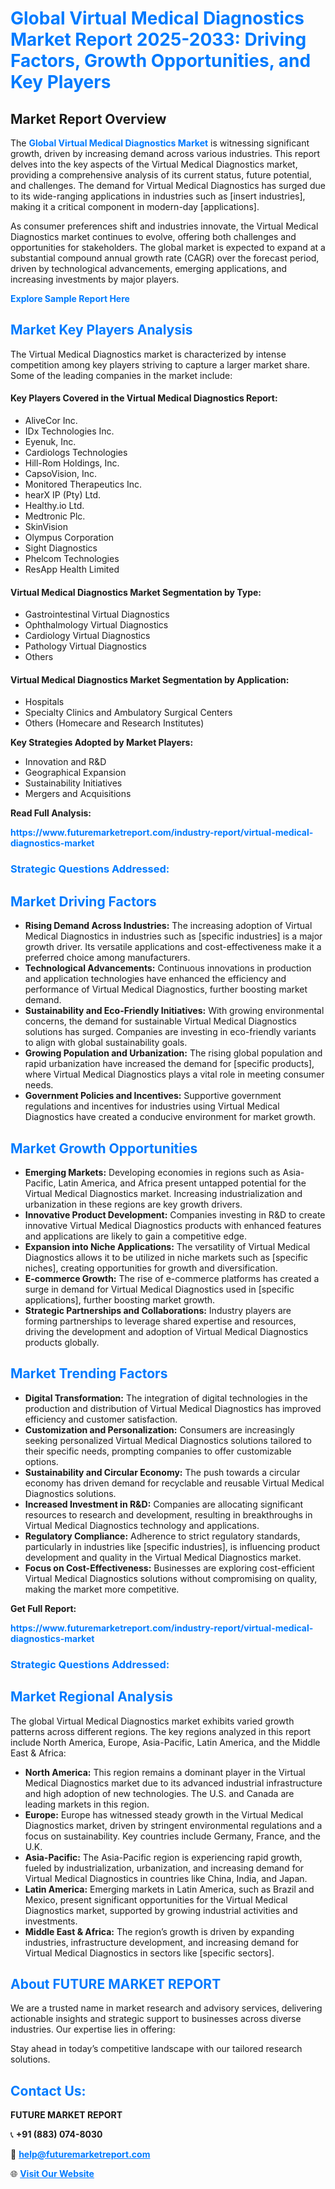 <h1 style="color: #007BFF;">Global Virtual Medical Diagnostics Market Report 2025-2033: Driving Factors, Growth Opportunities, and Key Players</h1>

<section id="overview">
<h2>Market Report Overview</h2>
<p>The <a href="https://www.futuremarketreport.com/industry-report/virtual-medical-diagnostics-market" style="color: #007BFF; text-decoration: none;"><strong>Global Virtual Medical Diagnostics Market</strong></a> is witnessing significant growth, driven by increasing demand across various industries. This report delves into the key aspects of the Virtual Medical Diagnostics market, providing a comprehensive analysis of its current status, future potential, and challenges. The demand for Virtual Medical Diagnostics has surged due to its wide-ranging applications in industries such as [insert industries], making it a critical component in modern-day [applications].</p>
<p>As consumer preferences shift and industries innovate, the Virtual Medical Diagnostics market continues to evolve, offering both challenges and opportunities for stakeholders. The global market is expected to expand at a substantial compound annual growth rate (CAGR) over the forecast period, driven by technological advancements, emerging applications, and increasing investments by major players.</p>
</section>

<section id="overview">
<p><a href="https://www.futuremarketreport.com/request-sample/reportId=79465" style="color: #007BFF; text-decoration: none;"><strong>Explore Sample Report Here</strong></a></p>
</section>

<section id="key-players">
<h2 style="color: #007BFF;">Market Key Players Analysis</h2>
<p>The Virtual Medical Diagnostics market is characterized by intense competition among key players striving to capture a larger market share. Some of the leading companies in the market include:</p>
<h4>Key Players Covered in the Virtual Medical Diagnostics Report:</h4>
<ul><li>AliveCor Inc.</li><li>IDx Technologies Inc.</li><li>Eyenuk, Inc.</li><li>Cardiologs Technologies</li><li>Hill-Rom Holdings, Inc.</li><li>CapsoVision, Inc.</li><li>Monitored Therapeutics Inc.</li><li>hearX IP (Pty) Ltd.</li><li>Healthy.io Ltd.</li><li>Medtronic Plc.</li><li>SkinVision</li><li>Olympus Corporation</li><li>Sight Diagnostics</li><li>Phelcom Technologies</li><li>ResApp Health Limited</li></ul>
<h4>Virtual Medical Diagnostics Market Segmentation by Type:</h4>
<ul><li>Gastrointestinal Virtual Diagnostics</li><li>Ophthalmology Virtual Diagnostics</li><li>Cardiology Virtual Diagnostics</li><li>Pathology Virtual Diagnostics</li><li>Others</li></ul>

<h4>Virtual Medical Diagnostics Market Segmentation by Application:</h4>
<ul><li>Hospitals</li><li>Specialty Clinics and Ambulatory Surgical Centers</li><li>Others (Homecare and Research Institutes)</li></ul>
<p><strong>Key Strategies Adopted by Market Players:</strong></p>
<ul>
<li>Innovation and R&D</li>
<li>Geographical Expansion</li>
<li>Sustainability Initiatives</li>
<li>Mergers and Acquisitions</li>
</ul>
</section>

<section>
<p><strong>Read Full Analysis: </strong></p><a href="https://www.futuremarketreport.com/industry-report/virtual-medical-diagnostics-market" style="color: #007BFF; text-decoration: none;"><strong>https://www.futuremarketreport.com/industry-report/virtual-medical-diagnostics-market</strong></a>
<h3 style="color: #007BFF;">Strategic Questions Addressed:</h3>
</section>

<section id="driving-factors">
<h2 style="color: #007BFF;">Market Driving Factors</h2>
<ul>
<li><strong>Rising Demand Across Industries:</strong> The increasing adoption of Virtual Medical Diagnostics in industries such as [specific industries] is a major growth driver. Its versatile applications and cost-effectiveness make it a preferred choice among manufacturers.</li>
<li><strong>Technological Advancements:</strong> Continuous innovations in production and application technologies have enhanced the efficiency and performance of Virtual Medical Diagnostics, further boosting market demand.</li>
<li><strong>Sustainability and Eco-Friendly Initiatives:</strong> With growing environmental concerns, the demand for sustainable Virtual Medical Diagnostics solutions has surged. Companies are investing in eco-friendly variants to align with global sustainability goals.</li>
<li><strong>Growing Population and Urbanization:</strong> The rising global population and rapid urbanization have increased the demand for [specific products], where Virtual Medical Diagnostics plays a vital role in meeting consumer needs.</li>
<li><strong>Government Policies and Incentives:</strong> Supportive government regulations and incentives for industries using Virtual Medical Diagnostics have created a conducive environment for market growth.</li>
</ul>
</section>

<section id="growth-opportunities">
<h2 style="color: #007BFF;">Market Growth Opportunities</h2>
<ul>
<li><strong>Emerging Markets:</strong> Developing economies in regions such as Asia-Pacific, Latin America, and Africa present untapped potential for the Virtual Medical Diagnostics market. Increasing industrialization and urbanization in these regions are key growth drivers.</li>
<li><strong>Innovative Product Development:</strong> Companies investing in R&D to create innovative Virtual Medical Diagnostics products with enhanced features and applications are likely to gain a competitive edge.</li>
<li><strong>Expansion into Niche Applications:</strong> The versatility of Virtual Medical Diagnostics allows it to be utilized in niche markets such as [specific niches], creating opportunities for growth and diversification.</li>
<li><strong>E-commerce Growth:</strong> The rise of e-commerce platforms has created a surge in demand for Virtual Medical Diagnostics used in [specific applications], further boosting market growth.</li>
<li><strong>Strategic Partnerships and Collaborations:</strong> Industry players are forming partnerships to leverage shared expertise and resources, driving the development and adoption of Virtual Medical Diagnostics products globally.</li>
</ul>
</section>

<section id="trending-factors">
<h2 style="color: #007BFF;">Market Trending Factors</h2>
<ul>
<li><strong>Digital Transformation:</strong> The integration of digital technologies in the production and distribution of Virtual Medical Diagnostics has improved efficiency and customer satisfaction.</li>
<li><strong>Customization and Personalization:</strong> Consumers are increasingly seeking personalized Virtual Medical Diagnostics solutions tailored to their specific needs, prompting companies to offer customizable options.</li>
<li><strong>Sustainability and Circular Economy:</strong> The push towards a circular economy has driven demand for recyclable and reusable Virtual Medical Diagnostics solutions.</li>
<li><strong>Increased Investment in R&D:</strong> Companies are allocating significant resources to research and development, resulting in breakthroughs in Virtual Medical Diagnostics technology and applications.</li>
<li><strong>Regulatory Compliance:</strong> Adherence to strict regulatory standards, particularly in industries like [specific industries], is influencing product development and quality in the Virtual Medical Diagnostics market.</li>
<li><strong>Focus on Cost-Effectiveness:</strong> Businesses are exploring cost-efficient Virtual Medical Diagnostics solutions without compromising on quality, making the market more competitive.</li>
</ul>
</section>

<section>
<p><strong>Get Full Report: </strong></p><a href="https://www.futuremarketreport.com/industry-report/virtual-medical-diagnostics-market" style="color: #007BFF; text-decoration: none;"><strong>https://www.futuremarketreport.com/industry-report/virtual-medical-diagnostics-market</strong></a>
<h3 style="color: #007BFF;">Strategic Questions Addressed:</h3>
</section>


<section id="regional-analysis">
<h2 style="color: #007BFF;">Market Regional Analysis</h2>
<p>The global Virtual Medical Diagnostics market exhibits varied growth patterns across different regions. The key regions analyzed in this report include North America, Europe, Asia-Pacific, Latin America, and the Middle East & Africa:</p>
<ul>
<li><strong>North America:</strong> This region remains a dominant player in the Virtual Medical Diagnostics market due to its advanced industrial infrastructure and high adoption of new technologies. The U.S. and Canada are leading markets in this region.</li>
<li><strong>Europe:</strong> Europe has witnessed steady growth in the Virtual Medical Diagnostics market, driven by stringent environmental regulations and a focus on sustainability. Key countries include Germany, France, and the U.K.</li>
<li><strong>Asia-Pacific:</strong> The Asia-Pacific region is experiencing rapid growth, fueled by industrialization, urbanization, and increasing demand for Virtual Medical Diagnostics in countries like China, India, and Japan.</li>
<li><strong>Latin America:</strong> Emerging markets in Latin America, such as Brazil and Mexico, present significant opportunities for the Virtual Medical Diagnostics market, supported by growing industrial activities and investments.</li>
<li><strong>Middle East & Africa:</strong> The region’s growth is driven by expanding industries, infrastructure development, and increasing demand for Virtual Medical Diagnostics in sectors like [specific sectors].</li>
</ul>
</section>

<footer>
<h2 style="color: #007BFF;">About FUTURE MARKET REPORT</h2>
<p>We are a trusted name in market research and advisory services, delivering actionable insights and strategic support to businesses across diverse industries. Our expertise lies in offering:</p>

<p>Stay ahead in today’s competitive landscape with our tailored research solutions.</p>

<h2 style="color: #007BFF;">Contact Us:</h2>
<p><strong>FUTURE MARKET REPORT</strong></p>
<p>📞 <strong>+91 (883) 074-8030</strong></p>
<p>📧 <strong><a href="mailto:help@futuremarketreport.com" style="color: #007BFF;">help@futuremarketreport.com</a></strong></p>
<p>🌐 <strong><a href="https://www.futuremarketreport.com/" style="color: #007BFF;">Visit Our Website</a></strong></p>
</footer>